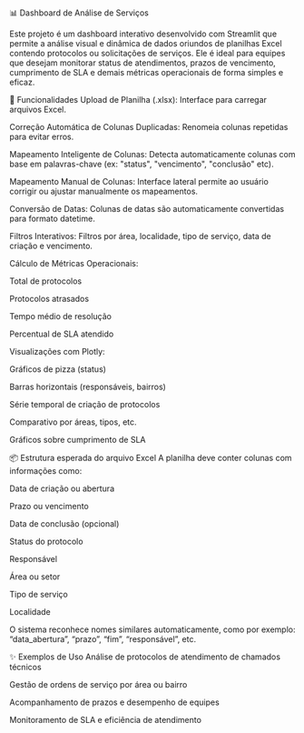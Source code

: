 📊 Dashboard de Análise de Serviços

Este projeto é um dashboard interativo desenvolvido com Streamlit que permite a análise visual e dinâmica de dados oriundos de planilhas Excel contendo protocolos ou solicitações de serviços. Ele é ideal para equipes que desejam monitorar status de atendimentos, prazos de vencimento, cumprimento de SLA e demais métricas operacionais de forma simples e eficaz.

🔧 Funcionalidades
Upload de Planilha (.xlsx): Interface para carregar arquivos Excel.

Correção Automática de Colunas Duplicadas: Renomeia colunas repetidas para evitar erros.

Mapeamento Inteligente de Colunas: Detecta automaticamente colunas com base em palavras-chave (ex: "status", "vencimento", "conclusão" etc).

Mapeamento Manual de Colunas: Interface lateral permite ao usuário corrigir ou ajustar manualmente os mapeamentos.

Conversão de Datas: Colunas de datas são automaticamente convertidas para formato datetime.

Filtros Interativos: Filtros por área, localidade, tipo de serviço, data de criação e vencimento.

Cálculo de Métricas Operacionais:

Total de protocolos

Protocolos atrasados

Tempo médio de resolução

Percentual de SLA atendido

Visualizações com Plotly:

Gráficos de pizza (status)

Barras horizontais (responsáveis, bairros)

Série temporal de criação de protocolos

Comparativo por áreas, tipos, etc.

Gráficos sobre cumprimento de SLA


📦 Estrutura esperada do arquivo Excel
A planilha deve conter colunas com informações como:

Data de criação ou abertura

Prazo ou vencimento

Data de conclusão (opcional)

Status do protocolo

Responsável

Área ou setor

Tipo de serviço

Localidade

O sistema reconhece nomes similares automaticamente, como por exemplo: “data_abertura”, “prazo”, “fim”, “responsável”, etc.

✨ Exemplos de Uso
Análise de protocolos de atendimento de chamados técnicos

Gestão de ordens de serviço por área ou bairro

Acompanhamento de prazos e desempenho de equipes

Monitoramento de SLA e eficiência de atendimento
